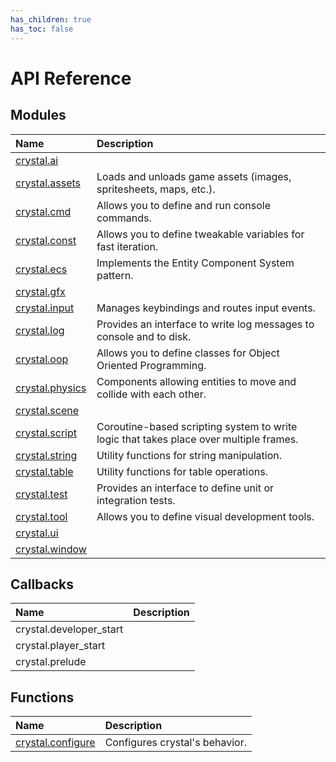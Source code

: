 ```yaml
---
has_children: true
has_toc: false
---
```


# API Reference

## Modules

| Name                       | Description                                                                            |
| :------------------------- | :------------------------------------------------------------------------------------- |
| [crystal.ai](ai)           |                                                                                        |
| [crystal.assets](assets)   | Loads and unloads game assets (images, spritesheets, maps, etc.).                      |
| [crystal.cmd](cmd)         | Allows you to define and run console commands.                                         |
| [crystal.const](const)     | Allows you to define tweakable variables for fast iteration.                           |
| [crystal.ecs](ecs)         | Implements the Entity Component System pattern.                                        |
| [crystal.gfx](gfx)         |                                                                                        |
| [crystal.input](input)     | Manages keybindings and routes input events.                                           |
| [crystal.log](log)         | Provides an interface to write log messages to console and to disk.                    |
| [crystal.oop](oop)         | Allows you to define classes for Object Oriented Programming.                          |
| [crystal.physics](physics) | Components allowing entities to move and collide with each other.                      |
| [crystal.scene](scene)     |                                                                                        |
| [crystal.script](script)   | Coroutine-based scripting system to write logic that takes place over multiple frames. |
| [crystal.string](string)   | Utility functions for string manipulation.                                             |
| [crystal.table](table)     | Utility functions for table operations.                                                |
| [crystal.test](test)       | Provides an interface to define unit or integration tests.                             |
| [crystal.tool](tool)       | Allows you to define visual development tools.                                         |
| [crystal.ui](ui)           |                                                                                        |
| [crystal.window](window)   |                                                                                        |

## Callbacks

| Name                    | Description |
| :---------------------- | :---------- |
| crystal.developer_start |             |
| crystal.player_start    |             |
| crystal.prelude         |             |

## Functions

| Name                           | Description                    |
| :----------------------------- | :----------------------------- |
| [crystal.configure](configure) | Configures crystal's behavior. |
